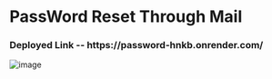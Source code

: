 <h1>PassWord Reset Through Mail</h1>

<h3>Deployed Link -- https://password-hnkb.onrender.com/</h3>

![image](https://github.com/GowthamaViknesh/BackEnd-Login/assets/133188448/3fe7a204-a16a-4f49-bfcc-dbc7b5d338f7)
